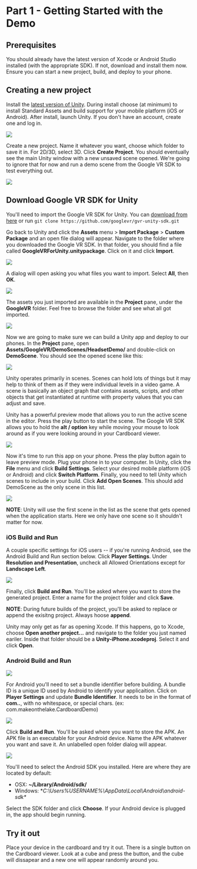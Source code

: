 # Part 1 - Getting Started with the Demo

## Prerequisites

You should already have the latest version of Xcode or Android Studio installed (with the appropriate SDK). If not, download and install them now. Ensure you can start a new project, build, and deploy to your phone.

## Creating a new project

Install the [latest version of Unity](http://unity3d.com). During install choose (at minimum) to install Standard Assets and build support for your mobile platform (iOS or Android). After install, launch Unity. If you don't have an account, create one and log in. 

![](images/001_create_project.png)

Create a new project. Name it whatever you want, choose which folder to save it in. For 2D/3D, select 3D. Click **Create Project**. You should eventually see the main Unity window with a new unsaved scene opened. We're going to ignore that for now and run a demo scene from the Google VR SDK to test everything out.

![](images/002_main_window.png)

## Download Google VR SDK for Unity

You'll need to import the Google VR SDK for Unity. You can [download from here](https://developers.google.com/vr/unity/download) or run `git clone https://github.com/googlevr/gvr-unity-sdk.git`

Go back to Unity and click the **Assets** menu > **Import Package** > **Custom Package** and an open file dialog will appear. Navigate to the folder where you downloaded the Google VR SDK. In that folder, you should find a file called **GoogleVRForUnity.unitypackage**. Click on it and click **Import**.

![](images/003_import_google_vr.gif)

A dialog will open asking you what files you want to import. Select **All**, then **OK**.

![](images/004_import_all.gif)

The assets you just imported are available in the **Project** pane, under the **GoogleVR** folder. Feel free to browse the folder and see what all got imported.

![](images/005_project_pane.png)

Now we are going to make sure we can build a Unity app and deploy to our phones. In the **Project** pane, open **Assets/GoogleVR/DemoScenes/HeadsetDemo/** and double-click on **DemoScene**. You should see the opened scene like this:

![](images/006_headset_demo.png)

Unity operates primarily in scenes. Scenes can hold lots of things but it may help to think of them as if they were individual levels in a video game. A scene is basically an object graph that contains assets, scripts, and other objects that get instantiated at runtime with property values that you can adjust and save.

Unity has a powerful preview mode that allows you to run the active scene in the editor. Press the play button to start the scene. The Google VR SDK allows you to hold the **alt / option** key while moving your mouse to look around as if you were looking around in your Cardboard viewer.

![](images/007_preview_mode.gif)

Now it's time to run this app on your phone. Press the play button again to leave preview mode. Plug your phone in to your computer. In Unity, click the **File** menu and click **Build Settings**. Select your desired mobile platform (iOS or Android) and click **Switch Platform**. Finally, you need to tell Unity which scenes to include in your build. Click **Add Open Scenes**. This should add DemoScene as the only scene in this list.

![](images/008_build_settings.png)

**NOTE**: Unity will use the first scene in the list as the scene that gets opened when the application starts. Here we only have one scene so it shouldn't matter for now.

### iOS Build and Run

A couple specific settings for iOS users -- if you're running Android, see the Android Build and Run section below. Click **Player Settings**. Under **Resolution and Presentation**, uncheck all Allowed Orientations except for **Landscape Left**.

![](images/009_ios_settings.png)

Finally, click **Build and Run**. You'll be asked where you want to store the generated project. Enter a name for the project folder and click **Save**. 

**NOTE**: During future builds of the project, you'll be asked to replace or append the exisitng project. Always hoose **append**.

Unity may only get as far as opening Xcode. If this happens, go to Xcode, choose **Open another project...** and navigate to the folder you just named eariler. Inside that folder should be a **Unity-iPhone.xcodeproj**. Select it and click **Open**.

### Android Build and Run

![](images/010_android_settings.png)

For Android you'll need to set a bundle identifier before building. A bundle ID is a unique ID used by Android to identify your applicaition. Click on **Player Settings** and update **Bundle Identifier**. It needs to be in the format of **com.<yourname>.<appname>**, with no whitespace, or special chars. (ex: com.makeonthelake.CardboardDemo)

![](images/011_android_bundle_id.gif)

Click **Build and Run**. You'll be asked where you want to store the APK. An APK file is an executable for your Android device. Name the APK whatever you want and save it. An unlabelled open folder dialog will appear. 

![](images/012_open_android_sdk.png)

You'll need to select the Android SDK you installed. Here are where they are located by default:

* OSX: **~/Library/Android/sdk/**
* Windows: **C:\Users\%USERNAME%\AppData\Local\Android\android-sdk\**

Select the SDK folder and click **Choose**. If your Android device is plugged in, the app should begin running. 

## Try it out

Place your device in the cardboard and try it out. There is a single button on the Cardboard viewer. Look at a cube and press the button, and the cube will dissapear and a new one will appear randomly around you.


